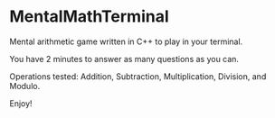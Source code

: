 # MentalMathTerminal
Mental arithmetic game written in C++ to play in your terminal.

You have 2 minutes to answer as many questions as you can.

Operations tested: Addition, Subtraction, Multiplication, Division, and Modulo.

Enjoy!

